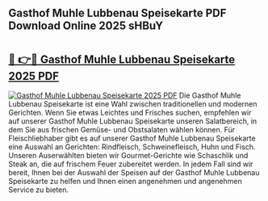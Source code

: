 ## Gasthof Muhle Lubbenau Speisekarte PDF Download Online 2025 sHBuY

# <h2><a href="http://gc928kx.nevu.top/?p=Gasthof+Muhle+Lubbenau+Speisekarte">🔗 👉🔴 Gasthof Muhle Lubbenau Speisekarte 2025 PDF</a></h2>

[![Gasthof Muhle Lubbenau Speisekarte 2025 PDF](https://i.imgur.com/dBaPXMq.png)](http://gc928kx.nevu.top/?p=Gasthof+Muhle+Lubbenau+Speisekarte)
Die Gasthof Muhle Lubbenau Speisekarte ist eine Wahl zwischen traditionellen und modernen Gerichten. Wenn Sie etwas Leichtes und Frisches suchen, empfehlen wir auf unserer Gasthof Muhle Lubbenau Speisekarte unseren Salatbereich, in dem Sie aus frischen Gemüse- und Obstsalaten wählen können. Für Fleischliebhaber gibt es auf unserer Gasthof Muhle Lubbenau Speisekarte eine Auswahl an Gerichten: Rindfleisch, Schweinefleisch, Huhn und Fisch. Unseren Auserwählten bieten wir Gourmet-Gerichte wie Schaschlik und Steak an, die auf frischem Feuer zubereitet werden. In jedem Fall sind wir bereit, Ihnen bei der Auswahl der Speisen auf der Gasthof Muhle Lubbenau Speisekarte zu helfen und Ihnen einen angenehmen und angenehmen Service zu bieten.

